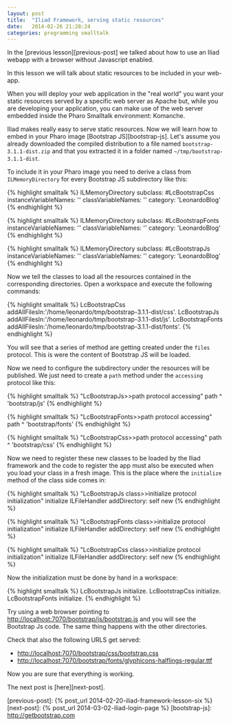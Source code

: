 ```yaml
---
layout: post
title:  "Iliad Framework, serving static resources"
date:   2014-02-26 21:28:24
categories: programming smalltalk
---
```


In the [previous lesson][previous-post] we talked about how to use an
Iliad webapp with a browser without Javascript enabled.

In this lesson we will talk about static resources to be included in
your web-app.

When you will deploy your web application in the "real world" you want
your static resources served by a specific web server as Apache but,
while you are developing your application, you can make use of the web
server embedded inside the Pharo Smalltalk environment: Komanche.

Iliad makes really easy to serve static resources. Now we will learn
how to embed in your Pharo image [Bootstrap JS][bootstrap-js]. Let's
assume you already downloaded the compiled distribution to a file
named `bootstrap-3.1.1-dist.zip` and that you extracted it in a folder
named `~/tmp/bootstrap-3.1.1-dist`.

To include it in your Pharo image you need to derive a class from
`ILMemoryDirectory` for every Bootstrap JS subdirectory like this:

{% highlight smalltalk %}
ILMemoryDirectory subclass: #LcBootstrapCss
    instanceVariableNames: ''
    classVariableNames: ''
    category: 'LeonardoBlog'
{% endhighlight %}

{% highlight smalltalk %}
ILMemoryDirectory subclass: #LcBootstrapFonts
    instanceVariableNames: ''
    classVariableNames: ''
    category: 'LeonardoBlog'
{% endhighlight %}

{% highlight smalltalk %}
ILMemoryDirectory subclass: #LcBootstrapJs
    instanceVariableNames: ''
    classVariableNames: ''
    category: 'LeonardoBlog'
{% endhighlight %}

Now we tell the classes to load all the resources contained in the
corresponding directories. Open a workspace and execute the following
commands:

{% highlight smalltalk %}
LcBootstrapCss addAllFilesIn:'/home/leonardo/tmp/bootstrap-3.1.1-dist/css'.
LcBootstrapJs addAllFilesIn:'/home/leonardo/tmp/bootstrap-3.1.1-dist/js'.
LcBootstrapFonts addAllFilesIn:'/home/leonardo/tmp/bootstrap-3.1.1-dist/fonts'.
{% endhighlight %}

You will see that a series of method are getting created under the
`files` protocol. This is were the content of Bootstrap JS will be
loaded.

Now we need to configure the subdirectory under the resources will be
published. We just need to create a `path` method under the
`accessing` protocol like this:

{% highlight smalltalk %}
"LcBootstrapJs>>path protocol accessing"
path
    ^ 'bootstrap/js'
{% endhighlight %}

{% highlight smalltalk %}
"LcBootstrapFonts>>path protocol accessing"
path
    ^ 'bootstrap/fonts'
{% endhighlight %}

{% highlight smalltalk %}
"LcBootstrapCss>>path protocol accessing"
path
    ^ 'bootstrap/css'
{% endhighlight %}

Now we need to register these new classes to be loaded by the Iliad
framework and the code to register the app must also be executed when
you load your class in a fresh image. This is the place where the
`initialize` method of the class side comes in:

{% highlight smalltalk %}
"LcBootstrapJs class>>initialize protocol initialization"
initialize
    ILFileHandler addDirectory: self new
{% endhighlight %}

{% highlight smalltalk %}
"LcBootstrapFonts class>>initialize protocol initialization"
initialize
    ILFileHandler addDirectory: self new
{% endhighlight %}

{% highlight smalltalk %}
"LcBootstrapCss class>>initialize protocol initialization"
initialize
    ILFileHandler addDirectory: self new
{% endhighlight %}

Now the initialization must be done by hand in a workspace:

{% highlight smalltalk %}
LcBootstrapJs initialize.
LcBootstrapCss initialize.
LcBootstrapFonts initialize.
{% endhighlight %}

Try using a web browser pointing to
[http://localhost:7070/bootstrap/js/bootstrap.js](http://localhost:7070/bootstrap/js/bootstrap.js)
and you will see the Bootstrap Js code. The same thing happens with
the other directories.

Check that also the following URLS get served:

- [http://localhost:7070/bootstrap/css/bootstrap.css](http://localhost:7070/bootstrap/css/bootstrap.css)
- [http://localhost:7070/bootstrap/fonts/glyphicons-halflings-regular.ttf](http://localhost:7070/bootstrap/fonts/glyphicons-halflings-regular.ttf)

Now you are sure that everything is working.

The next post is [here][next-post].

[previous-post]: {% post_url 2014-02-20-iliad-framework-lesson-six %}
[next-post]: {% post_url 2014-03-02-iliad-login-page %}
[bootstrap-js]: http://getbootstrap.com
